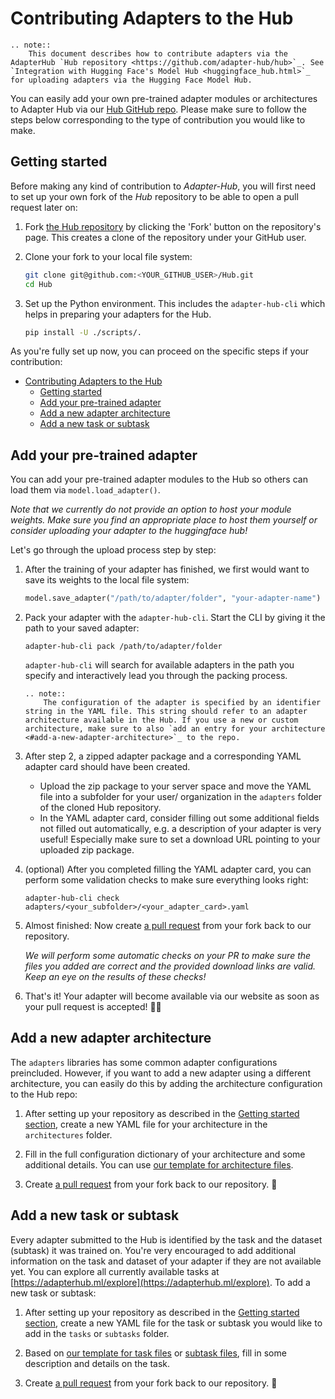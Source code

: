 # Contributing Adapters to the Hub

```{eval-rst}
.. note::
    This document describes how to contribute adapters via the AdapterHub `Hub repository <https://github.com/adapter-hub/hub>`_. See `Integration with Hugging Face's Model Hub <huggingface_hub.html>`_ for uploading adapters via the Hugging Face Model Hub.
```

You can easily add your own pre-trained adapter modules or architectures to Adapter Hub via our [Hub GitHub repo](https://github.com/adapter-hub/hub). Please make sure to follow the steps below corresponding to the type of contribution you would like to make.

## Getting started

Before making any kind of contribution to _Adapter-Hub_, you will first need to set up your own fork of the _Hub_ repository to be able to open a pull request later on:

1. Fork [the Hub repository](https://github.com/adapter-hub/hub) by clicking the 'Fork' button on the repository's page. This creates a clone of the repository under your GitHub user.

2. Clone your fork to your local file system:
    ```bash
    git clone git@github.com:<YOUR_GITHUB_USER>/Hub.git
    cd Hub
    ```

3. Set up the Python environment. This includes the `adapter-hub-cli` which helps in preparing your adapters for the Hub.
    ```bash
    pip install -U ./scripts/.
    ```

As you're fully set up now, you can proceed on the specific steps if your contribution:

- [Contributing Adapters to the Hub](#contributing-adapters-to-the-hub)
  - [Getting started](#getting-started)
  - [Add your pre-trained adapter](#add-your-pre-trained-adapter)
  - [Add a new adapter architecture](#add-a-new-adapter-architecture)
  - [Add a new task or subtask](#add-a-new-task-or-subtask)

## Add your pre-trained adapter

You can add your pre-trained adapter modules to the Hub so others can load them via `model.load_adapter()`.

_Note that we currently do not provide an option to host your module weights. Make sure you find an appropriate place to host them yourself or consider uploading your adapter to the huggingface hub!_

Let's go through the upload process step by step:

1. After the training of your adapter has finished, we first would want to save its weights to the local file system:
    ```python
    model.save_adapter("/path/to/adapter/folder", "your-adapter-name")
    ```

2. Pack your adapter with the `adapter-hub-cli`. Start the CLI by giving it the path to your saved adapter:
    ```
    adapter-hub-cli pack /path/to/adapter/folder
    ```
    `adapter-hub-cli` will search for available adapters in the path you specify and interactively lead you through the packing process.

    ```{eval-rst}
    .. note::
        The configuration of the adapter is specified by an identifier string in the YAML file. This string should refer to an adapter architecture available in the Hub. If you use a new or custom architecture, make sure to also `add an entry for your architecture <#add-a-new-adapter-architecture>`_ to the repo. 
    ```

3. After step 2, a zipped adapter package and a corresponding YAML adapter card should have been created.
    - Upload the zip package to your server space and move the YAML file into a subfolder for your user/ organization in the `adapters` folder of the cloned Hub repository.
    - In the YAML adapter card, consider filling out some additional fields not filled out automatically, e.g. a description of your adapter is very useful!
    Especially make sure to set a download URL pointing to your uploaded zip package.

4. (optional) After you completed filling the YAML adapter card, you can perform some validation checks to make sure everything looks right:
    ```
    adapter-hub-cli check adapters/<your_subfolder>/<your_adapter_card>.yaml
    ```

5. Almost finished: Now create [a pull request](https://github.com/Adapter-Hub/Hub/pulls) from your fork back to our repository.

    _We will perform some automatic checks on your PR to make sure the files you added are correct and the provided download links are valid. Keep an eye on the results of these checks!_

6. That's it! Your adapter will become available via our website as soon as your pull request is accepted! 🎉🚀


## Add a new adapter architecture

The `adapters` libraries has some common adapter configurations preincluded. However, if you want to add a new adapter using a different architecture, you can easily do this by adding the architecture configuration to the Hub repo:

1. After setting up your repository as described in the [Getting started section](#getting-started), create a new YAML file for your architecture in the `architectures` folder.

2. Fill in the full configuration dictionary of your architecture and some additional details. You can use [our template for architecture files](https://github.com/adapter-hub/hub/blob/main/TEMPLATES/adapter.template.yaml).

3. Create [a pull request](https://github.com/Adapter-Hub/Hub/pulls) from your fork back to our repository. 🚀


## Add a new task or subtask

Every adapter submitted to the Hub is identified by the task and the dataset (subtask) it was trained on. You're very encouraged to add additional information on the task and dataset of your adapter if they are not available yet. You can explore all currently available tasks at [https://adapterhub.ml/explore](https://adapterhub.ml/explore). To add a new task or subtask:

1. After setting up your repository as described in the [Getting started section](#getting-started), create a new YAML file for the task or subtask you would like to add in the `tasks` or `subtasks` folder.

2. Based on [our template for task files](https://github.com/adapter-hub/hub/blob/main/TEMPLATES/task.template.yaml) or [subtask files](https://github.com/adapter-hub/hub/blob/main/TEMPLATES/task.template.yaml), fill in some description and details on the task.

3. Create [a pull request](https://github.com/Adapter-Hub/Hub/pulls) from your fork back to our repository. 🚀
